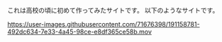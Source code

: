 これは高校の頃に初めて作ってみたサイトです。
以下のようなサイトです。

https://user-images.githubusercontent.com/71676398/191158781-492dc634-7e33-4a45-98ce-e8df365ce58b.mov

